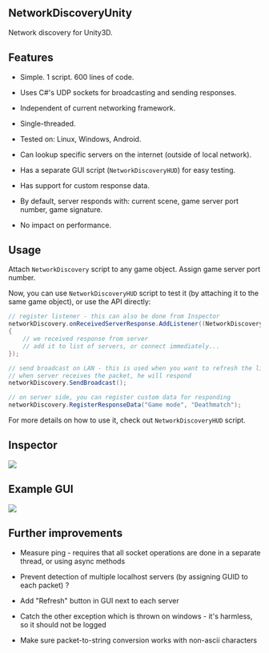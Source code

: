 
## NetworkDiscoveryUnity

Network discovery for Unity3D.


## Features

- Simple. 1 script. 600 lines of code.

- Uses C#'s UDP sockets for broadcasting and sending responses.

- Independent of current networking framework.

- Single-threaded.

- Tested on: Linux, Windows, Android.

- Can lookup specific servers on the internet (outside of local network).

- Has a separate GUI script (`NetworkDiscoveryHUD`) for easy testing.

- Has support for custom response data.

- By default, server responds with: current scene, game server port number, game signature.

- No impact on performance.


## Usage

Attach `NetworkDiscovery` script to any game object. Assign game server port number.

Now, you can use `NetworkDiscoveryHUD` script to test it (by attaching it to the same game object), or use the API directly:

```cs
// register listener - this can also be done from Inspector
networkDiscovery.onReceivedServerResponse.AddListener((NetworkDiscovery.DiscoveryInfo info) =>
{
	// we received response from server
	// add it to list of servers, or connect immediately...
});

// send broadcast on LAN - this is used when you want to refresh the list of servers
// when server receives the packet, he will respond
networkDiscovery.SendBroadcast();

// on server side, you can register custom data for responding
networkDiscovery.RegisterResponseData("Game mode", "Deathmatch");
```

For more details on how to use it, check out `NetworkDiscoveryHUD` script.


## Inspector

![](https://i.imgur.com/VuLPOzQ.png)


## Example GUI

![](https://i.imgur.com/SXqKMbJ.png)


## Further improvements

- Measure ping - requires that all socket operations are done in a separate thread, or using async methods

- Prevent detection of multiple localhost servers (by assigning GUID to each packet) ?

- Add "Refresh" button in GUI next to each server

- Catch the other exception which is thrown on windows - it's harmless, so it should not be logged

- Make sure packet-to-string conversion works with non-ascii characters

